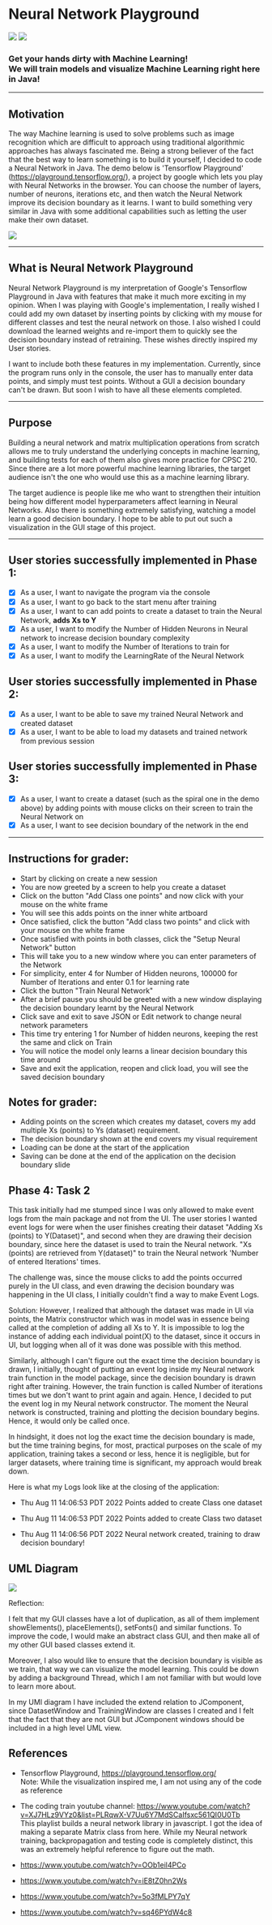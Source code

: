 # Neural Network Playground
<img src ="https://img.shields.io/badge/Coverage-100%25-success">
<img src="https://img.shields.io/badge/Java%20SE-v18.0.1-blue">

### Get your hands dirty with Machine Learning!<br>We will train models and visualize Machine Learning right here in Java!

---

## Motivation

The way Machine learning is used to solve problems such as image recognition which are difficult to approach using
traditional algorithmic approaches has always fascinated me. 
Being a strong believer of the fact that the best way to learn something is to build it yourself, I decided to code
a Neural Network in Java. The demo below is 'Tensorflow Playground' (https://playground.tensorflow.org/), a project by 
google which lets you play with Neural Networks in the browser. You can choose the number of layers, number of neurons,
iterations etc, and then watch the Neural Network improve its decision boundary as it learns. 
I want to build something very similar in Java with some additional capabilities such as letting the user make their 
own dataset.


<img src = "src/source.gif">

---

## What is Neural Network Playground
Neural Network Playground is my interpretation of Google's Tensorflow Playground in Java with features that make
it much more exciting in my opinion. When I was playing with Google's implementation, I really wished I could
add my own dataset by inserting points by clicking with my mouse for different classes and test the neural network on those.
I also wished I could download the learned weights and re-import them to quickly see the decision boundary instead of retraining.
These wishes directly inspired my User stories.

I want to include both these features in my implementation. Currently, since the program runs only in the console, the 
user has to manually enter data points, and simply must test points. Without a GUI a decision boundary can't be drawn.
But soon I wish to have all these elements completed.

---

## Purpose

Building a neural network and matrix multiplication operations from scratch allows me to truly understand the underlying
concepts in machine learning, and building tests for each of them also gives more practice for CPSC 210. Since there are
a lot more powerful machine learning libraries, the target audience isn't the one who would use this as a machine 
learning library.

The target audience is people like me who want to strengthen their intuition being how different model hyperparameters 
affect learning in Neural Networks. Also there is something extremely satisfying, watching a model learn a good decision
boundary. I hope to be able to put out such a visualization in the GUI stage of this project.

---

## User stories successfully implemented in Phase 1:

- [x] As a user, I want to navigate the program via the console
- [x] As a user, I want to go back to the start menu after training
- [x] As a user, I want to can add points to create a dataset to train the Neural Network, **adds Xs to Y**
- [x] As a user, I want to modify the Number of Hidden Neurons in Neural network to increase decision boundary complexity
- [x] As a user, I want to modify the Number of Iterations to train for
- [x] As a user, I want to modify the LearningRate of the Neural Network

## User stories successfully implemented in Phase 2:

- [x] As a user, I want to be able to save my trained Neural Network and created dataset 
- [x] As a user, I want to be able to load my datasets and trained network from previous session

## User stories successfully implemented in Phase 3:

- [x] As a user, I want to create a dataset (such as the spiral one in the demo above) by adding points with mouse clicks on their
  screen to train the Neural Network on
- [x] As a user, I want to see decision boundary of the network in the end
---

## Instructions for grader:

- Start by clicking on create a new session
- You are now greeted by a screen to help you create a dataset
- Click on the button "Add Class one points" and now click with your mouse on the white frame
- You will see this adds points on the inner white artboard
- Once satisfied, click the button "Add class two points" and click with your mouse on the white frame
- Once satisfied with points in both classes, click the "Setup Neural Network" button
- This will take you to a new window where you can enter parameters of the Network
- For simplicity, enter 4 for Number of Hidden neurons, 100000 for Number of Iterations and 
enter 0.1 for learning rate
- Click the button "Train Neural Network"
- After a brief pause you should be greeted with a new window displaying the decision
boundary learnt by the Neural Network
- Click save and exit to save JSON or Edit network to change neural network parameters
- This time try entering 1 for Number of hidden neurons, keeping the rest the same and 
click on Train
- You will notice the model only learns a linear decision boundary this time around
- Save and exit the application, reopen and click load, you will see the saved decision boundary

## Notes for grader:
 
- Adding points on the screen which creates my dataset, covers my add multiple Xs (points) to Ys (dataset) requirement.
- The decision boundary shown at the end covers my visual requirement
- Loading can be done at the start of the application
- Saving can be done at the end of the application on the decision boundary slide

## Phase 4: Task 2

This task initially had me stumped since I was only allowed to make event logs from the main
package and not from the UI. The user stories I wanted event logs for were when the user finishes 
creating their dataset "Adding Xs (points) to Y(Dataset)", and second when they are drawing their decision boundary, 
since here the dataset is used to train the Neural network. "Xs (points) are retrieved from Y(dataset)" to train the 
Neural network 'Number of entered Iterations' times.

The challenge was, since the mouse clicks to add the points occurred purely in the UI class, 
and even drawing the decision boundary was happening in the UI class, I initially couldn't 
find a way to make Event Logs. 

Solution: However, I realized that although the dataset was made in UI via points, the Matrix 
constructor which was in model was in essence being called at the completion of adding all Xs to Y.
It is impossible to log the instance of adding each individual point(X) to the dataset, since it occurs in UI, but
logging when all of it was done was possible with this method.

Similarly, although I can't figure out the exact time the decision boundary is drawn, I initially, 
thought of putting an event log inside my Neural network train function in the model package, since
the decision boundary is drawn right after training. However, the train function is called Number of iterations
times but we don't want to print again and again. Hence, I decided to put the event log in my Neural network
constructor. The moment the Neural network is constructed, training and plotting the decision boundary begins.
Hence, it would only be called once.

In hindsight, it does not log the exact time the decision boundary is made, but the time training begins, for most, 
practical purposes on the scale of my application, training takes a second or less, hence it is negligible, but for
larger datasets, where training time is significant, my approach would break down.

Here is what my Logs look like at the closing of the application: 

- Thu Aug 11 14:06:53 PDT 2022
Points added to create Class one dataset

- Thu Aug 11 14:06:53 PDT 2022
Points added to create Class two dataset

- Thu Aug 11 14:06:56 PDT 2022
Neural network created, training to draw decision boundary!

## UML Diagram

<img src = "src/UML.png">

Reflection:

I felt that my GUI classes have a lot of duplication, as all of them implement showElements(), placeElements(),
setFonts() and similar functions. To improve the code, I would make an abstract class GUI, and then make all of my 
other GUI based classes extend it.

Moreover, I also would like to ensure that the decision boundary is visible as we train, that way we can visualize the
model learning. This could be down by adding a background Thread, which I am not familiar
with but would love to learn more about.

In my UMl diagram I have included the extend relation to JComponent, since DatasetWindow and
TrainingWindow are classes I created and I felt that the fact that they are not GUI but JComponent windows should be
included in a high level UML view.

## References

- Tensorflow Playground, https://playground.tensorflow.org/ <br>
Note: While the visualization inspired me, I am not using any of the code as reference

- The coding train youtube channel: https://www.youtube.com/watch?v=XJ7HLz9VYz0&list=PLRqwX-V7Uu6Y7MdSCaIfsxc561QI0U0Tb
<br> This playlist builds a neural network library in javascript. I got the idea of making a separate Matrix class from
here. While my Neural network training, backpropagation and testing code is completely distinct, this was an extremely
helpful reference to figure out the math.
- https://www.youtube.com/watch?v=OOb1eil4PCo
- https://www.youtube.com/watch?v=iE8tZ0hn2Ws
- https://www.youtube.com/watch?v=5o3fMLPY7qY
- https://www.youtube.com/watch?v=sq46PYdW4c8








